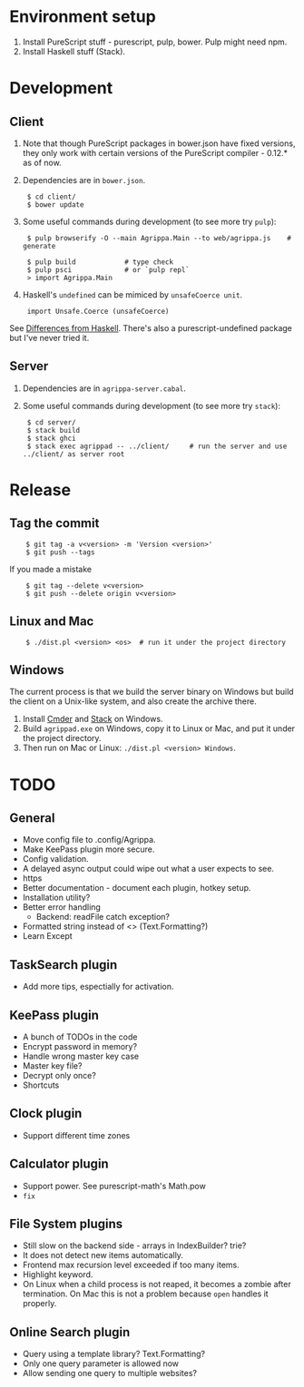 Environment setup
=================

1. Install PureScript stuff - purescript, pulp, bower.  Pulp might need npm.
2. Install Haskell stuff (Stack).

Development
===========

Client
------

1. Note that though PureScript packages in bower.json have fixed versions, they
   only work with certain versions of the PureScript compiler - 0.12.* as of now.

2. Dependencies are in `bower.json`.

        $ cd client/
        $ bower update

3. Some useful commands during development (to see more try `pulp`):

        $ pulp browserify -O --main Agrippa.Main --to web/agrippa.js    # generate

        $ pulp build            # type check
        $ pulp psci             # or `pulp repl`
        > import Agrippa.Main

4. Haskell's `undefined` can be mimiced by `unsafeCoerce unit`.

        import Unsafe.Coerce (unsafeCoerce)

See [Differences from
Haskell](https://github.com/purescript/documentation/blob/master/language/Differences-from-Haskell.md).
There's also a purescript-undefined package but I've never tried it.

Server
------

1. Dependencies are in `agrippa-server.cabal`.

2. Some useful commands during development (to see more try `stack`):

        $ cd server/
        $ stack build
        $ stack ghci
        $ stack exec agrippad -- ../client/     # run the server and use ../client/ as server root

Release
=======

Tag the commit
--------------

        $ git tag -a v<version> -m 'Version <version>'
        $ git push --tags

If you made a mistake

        $ git tag --delete v<version>
        $ git push --delete origin v<version>

Linux and Mac
-------------

        $ ./dist.pl <version> <os>  # run it under the project directory

Windows
-------

The current process is that we build the server binary on Windows but build the
client on a Unix-like system, and also create the archive there.

1. Install [Cmder](http://cmder.net/) and
   [Stack](https://www.haskellstack.org/) on Windows.
2. Build `agrippad.exe` on Windows, copy it to Linux or Mac, and put it under
   the project directory.
3. Then run on Mac or Linux: `./dist.pl <version> Windows`.

TODO
====

General
-------

- Move config file to .config/Agrippa.
- Make KeePass plugin more secure.
- Config validation.
- A delayed async output could wipe out what a user expects to see.
- https
- Better documentation - document each plugin, hotkey setup.
- Installation utility?
- Better error handling
    - Backend: readFile catch exception?
- Formatted string instead of <> (Text.Formatting?)
- Learn Except

TaskSearch plugin
-----------------

- Add more tips, espectially for activation.

KeePass plugin
--------------

- A bunch of TODOs in the code
- Encrypt password in memory?
- Handle wrong master key case
- Master key file?
- Decrypt only once?
- Shortcuts

Clock plugin
------------

- Support different time zones

Calculator plugin
-----------------

- Support power.  See purescript-math's Math.pow
- `fix`

File System plugins
-------------------

- Still slow on the backend side - arrays in IndexBuilder?  trie?
- It does not detect new items automatically.
- Frontend max recursion level exceeded if too many items.
- Highlight keyword.
- On Linux when a child process is not reaped, it becomes a zombie after
  termination. On Mac this is not a problem because `open` handles it properly.

Online Search plugin
--------------------

- Query using a template library?  Text.Formatting?
- Only one query parameter is allowed now
- Allow sending one query to multiple websites?
